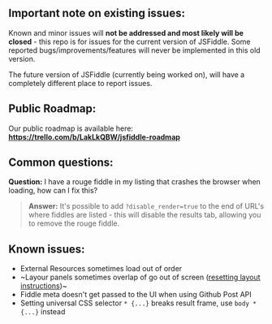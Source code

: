 ## Important note on existing issues:

Known and minor issues will **not be addressed and most likely will be closed** - this repo is for issues for the current version of JSFiddle. Some reported bugs/improvements/features will never be implemented in this old version.

The future version of JSFiddle (currently being worked on), will have a completely different place to report issues.

## Public Roadmap:

Our public roadmap is available here: **https://trello.com/b/LakLkQBW/jsfiddle-roadmap**

## Common questions:

**Question:** I have a rouge fiddle in my listing that crashes the browser when loading, how can I fix this?

> **Answer:** It's possible to add `?disable_render=true` to the end of URL's where fiddles are listed - this will disable the results tab, allowing you to remove the rouge fiddle.

## Known issues:

- External Resources sometimes load out of order
- ~Layour panels sometimes overlap of go out of screen ([resetting layout instructions](https://github.com/jsfiddle/jsfiddle-issues/issues/493#issuecomment-39214845))~
- Fiddle meta doesn't get passed to the UI when using Github Post API
- Setting universal CSS selector `* {...}` breaks result frame, use `body * {...}` instead
